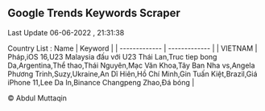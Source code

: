 

## Google Trends Keywords Scraper 
 
Last Update 06-06-2022 , 21:31:38

Country List :
 Name  | Keyword |
| ------------- | ------------- |
| VIETNAM | Pháp,iOS 16,U23 Malaysia đấu với U23 Thái Lan,Truc tiep bong Da,Argentina,Thể thao,Thái Nguyên,Mạc Văn Khoa,Tây Ban Nha vs,Angela Phương Trinh,Suzy,Ukraine,An Dĩ Hiên,Hồ Chí Minh,Gin Tuấn Kiệt,Brazil,Giá iPhone 11,Lee Da In,Binance Changpeng Zhao,Đá bóng |



© Abdul Muttaqin 
